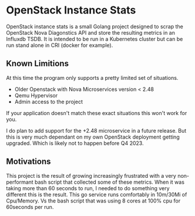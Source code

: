 # OpenStack Instance Stats

OpenStack instance stats is a small Golang project designed to scrap the OpenStack Nova Diagonstics API and store the resulting metrics in an Influxdb TSDB. It is intended to be run in a Kubernetes cluster but can be run stand alone in CRI (docker for example).

## Known Limitions

At this time the program only supports a pretty limited set of situations. 

* Older Openstack with Nova Microservices version < 2.48
* Qemu Hypervisor
* Admin access to the project

If your application doesn't match these exact situations this won't work for you. 

I do plan to add support for the +2.48 microservice in a future release. But this is very much dependant on my own OpenStack deployment getting upgraded. Which is likely not to happen before Q4 2023. 

## Motivations

This project is the result of growing increasingly frustrated with a very non-performant bash script that collected some of these metrics. When it was taking more than 60 seconds to run, I needed to do something very different this is the result. This go service runs comfortably in 10m/30Mi of Cpu/Memory. Vs the bash script that was using 8 cores at 100% cpu for 60seconds per run. 

